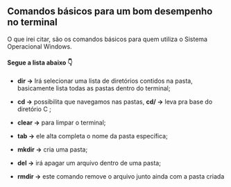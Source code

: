 ## Comandos básicos para um bom desempenho no terminal

O que irei citar, são os comandos básicos para quem utiliza o Sistema Operacional Windows.

#### Segue a lista abaixo :point_down:

- **dir ->** Irá selecionar uma lista de diretórios contidos na pasta, basicamente lista todas as pastas dentro do terminal;

- **cd ->** possibilita que navegamos nas pastas, **cd/ ->** leva pra base do diretório C ;

- **clear ->** para limpar o terminal;

- **tab ->** ele alta completa o nome da pasta específica;

- **mkdir ->** cria uma pasta;

- **del ->** irá apagar um arquivo dentro de uma pasta;

- **rmdir ->** este comando remove o arquivo junto ainda com a pasta criada

  